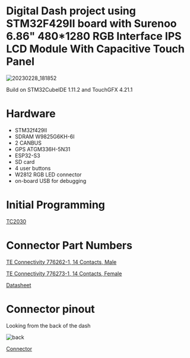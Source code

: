 # Digital Dash project using STM32F429II board with Surenoo 6.86" 480*1280 RGB Interface IPS LCD Module With Capacitive Touch Panel

![20230228_181852](https://user-images.githubusercontent.com/12942077/221971690-ed7a70cc-e0ea-4f51-b5da-a2c43340a69c.jpg)

Build on STM32CubeIDE 1.11.2 and TouchGFX 4.21.1


# Hardware

* STM32f429II
* SDRAM W9825G6KH-6I
* 2 CANBUS
* GPS ATGM336H-5N31
* ESP32-S3
* SD card
* 4 user buttons
* W2812 RGB LED connector
* on-board USB for debugging

# Initial Programming

[TC2030](https://github.com/rusefi/rusefi/wiki/Tag-Connect-TC2030) 

# Connector Part Numbers

[TE Connectivity 776262-1, 14 Contacts,  Male](https://www.mouser.co.uk/ProductDetail/TE-Connectivity/1-776262-1?qs=ZBKI5jzASZpOtA7SzySydw%3D%3D)

[TE Connectivity 776273-1, 14 Contacts,  Female](https://www.mouser.co.uk/ProductDetail/TE-Connectivity/776273-1?qs=VZ9FDhhp7SmYiN6cNJ9wsw%3D%3D)

[Datasheet](https://www.te.com/commerce/DocumentDelivery/DDEController?Action=srchrtrv&DocNm=776262&DocType=Customer+Drawing&DocLang=English&PartCntxt=1-776262-1&DocFormat=pdf
)

# Connector pinout

Looking from the back of the dash

![back](https://user-images.githubusercontent.com/12942077/223684612-05eea069-cdf9-4aa5-8930-e2bc4113996d.png)

[Connector](https://opelpanfan.github.io/car-dash-wide/pinout/)


